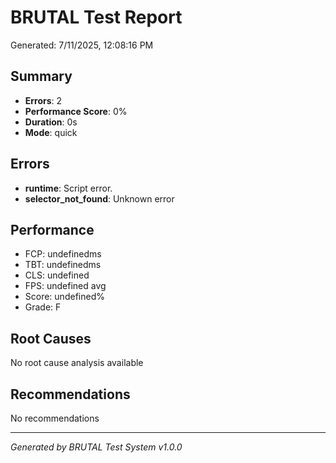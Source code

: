 # BRUTAL Test Report

Generated: 7/11/2025, 12:08:16 PM

## Summary

- **Errors**: 2
- **Performance Score**: 0%
- **Duration**: 0s
- **Mode**: quick

## Errors

- **runtime**: Script error.
- **selector_not_found**: Unknown error

## Performance


- FCP: undefinedms
- TBT: undefinedms
- CLS: undefined
- FPS: undefined avg
- Score: undefined%
- Grade: F


## Root Causes

No root cause analysis available

## Recommendations

No recommendations

---

*Generated by BRUTAL Test System v1.0.0*
